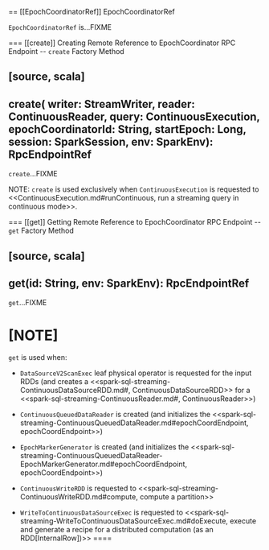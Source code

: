 == [[EpochCoordinatorRef]] EpochCoordinatorRef

`EpochCoordinatorRef` is...FIXME

=== [[create]] Creating Remote Reference to EpochCoordinator RPC Endpoint -- `create` Factory Method

[source, scala]
----
create(
  writer: StreamWriter,
  reader: ContinuousReader,
  query: ContinuousExecution,
  epochCoordinatorId: String,
  startEpoch: Long,
  session: SparkSession,
  env: SparkEnv): RpcEndpointRef
----

`create`...FIXME

NOTE: `create` is used exclusively when `ContinuousExecution` is requested to <<ContinuousExecution.md#runContinuous, run a streaming query in continuous mode>>.

=== [[get]] Getting Remote Reference to EpochCoordinator RPC Endpoint -- `get` Factory Method

[source, scala]
----
get(id: String, env: SparkEnv): RpcEndpointRef
----

`get`...FIXME

[NOTE]
====
`get` is used when:

* `DataSourceV2ScanExec` leaf physical operator is requested for the input RDDs (and creates a <<spark-sql-streaming-ContinuousDataSourceRDD.md#, ContinuousDataSourceRDD>> for a <<spark-sql-streaming-ContinuousReader.md#, ContinuousReader>>)

* `ContinuousQueuedDataReader` is created (and initializes the <<spark-sql-streaming-ContinuousQueuedDataReader.md#epochCoordEndpoint, epochCoordEndpoint>>)

* `EpochMarkerGenerator` is created (and initializes the <<spark-sql-streaming-ContinuousQueuedDataReader-EpochMarkerGenerator.md#epochCoordEndpoint, epochCoordEndpoint>>)

* `ContinuousWriteRDD` is requested to <<spark-sql-streaming-ContinuousWriteRDD.md#compute, compute a partition>>

* `WriteToContinuousDataSourceExec` is requested to <<spark-sql-streaming-WriteToContinuousDataSourceExec.md#doExecute, execute and generate a recipe for a distributed computation (as an RDD[InternalRow])>>
====
